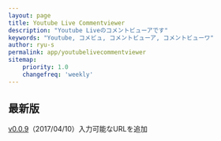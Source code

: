```yaml
---
layout: page
title: Youtube Live Commentviewer
description: "Youtube Liveのコメントビューアです"
keywords: "Youtube, コメビュ, コメントビューア, コメントビューワ"
author: ryu-s
permalink: app/youtubelivecommentviewer
sitemap:
    priority: 1.0
    changefreq: 'weekly'	
---
```


## 最新版
[v0.0.9](https://github.com/ryu-s/Upload/releases/download/yt_v0.0.9/YoutubeLiveCommentViewer_v0.0.9.zip)（2017/04/10）入力可能なURLを追加  
